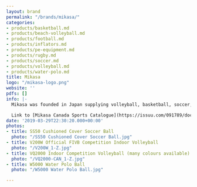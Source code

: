 ```yaml
---
layout: brand
permalink: "/brands/mikasa/"
categories:
- products/basketball.md
- products/beach-volleyball.md
- products/football.md
- products/inflators.md
- products/pe-equipment.md
- products/rugby.md
- products/soccer.md
- products/volleyball.md
- products/water-polo.md
title: Mikasa
logo: "/mikasa-logo.png"
website: ''
pdfs: []
info: |-
  Mikasa was founded in Japan supplying volleyball, basketball, soccer, rugby and water polo balls.

  Link to [Mikasa Canada Sports Catalogue](https://issuu.com/091789/docs/2020_mikasacatalog)
date: '2019-03-29T22:30:20.000+00:00'
photos:
- title: SS50 Cushioned Cover Soccer Ball
  photo: "/SS50 Cushioned Cover Soccer Ball.jpg"
- title: V200W Official FIVB Competition Indoor Volleyball
  photo: "/V200W_1-Z.jpg"
- title: VQ2000 Indoor Competition Volleyball (many colours available)
  photo: "/VQ2000-CAN_1-Z.jpg"
- title: W5000 Water Polo Ball
  photo: "/W5000 Water Polo Ball.jpg"

---
```

